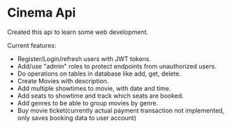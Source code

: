 # Cinema Api
Created this api to learn some web development.


Current features:
* Register/Login/refresh users with JWT tokens.
* Add/use "admin" roles to protect endpoints from unauthorized users.
* Do operations on tables in database like add, get, delete.
* Create Movies with description.
* Add multiple showtimes to movie, with date and time. 
* Add seats to showtime and track which seats are booked.
* Add genres to be able to group movies by genre.
* Buy movie ticket(currently actual payment transaction not implemented, only saves booking data to user account)
